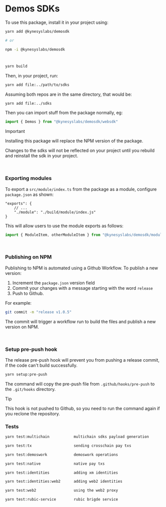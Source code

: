 # Demos SDKs

To use this package, install it in your project using:

```sh
yarn add @kynesyslabs/demosdk

# or

npm -i @kynesyslabs/demosdk
```

#

```sh
yarn build
```

Then, in your project, run:

```sh
yarn add file:../path/to/sdks
```

Assuming both repos are in the same directory, that would be:

```sh
yarn add file:../sdks
```

Then you can import stuff from the package normally, eg:

```ts
import { Demos } from "@kynesyslabs/demosdk/websdk"
```

> [!IMPORTANT]
> Installing this package will replace the NPM version of the package.
>
> Changes to the sdks will not be reflected on your project until you rebuild and reinstall the sdk in your project.

<br>

### Exporting modules

To export a `src/module/index.ts` from the package as a module, configure `package.json` as shown:

```jsonc
"exports": {
    // ...
    "./module": "./build/module/index.js"
}
```

This will allow users to use the module exports as follows:

```js
import { ModuleItem, otherModuleItem } from "@kynesyslabs/demosdk/module"
```

<br>

### Publishing on NPM

Publishing to NPM is automated using a Github Workflow. To publish a new version:

1. Increment the `package.json` version field
2. Commit your changes with a message starting with the word `release`
3. Push to Github.

For example:

```sh
git commit -m "release v1.0.5"
```

The commit will trigger a workflow run to build the files and publish a new version on NPM.

<br>

### Setup pre-push hook

The release pre-push hook will prevent you from pushing a release commit, if the code can't build successfully.

```sh
yarn setup:pre-push
```

The command will copy the pre-push file from `.github/hooks/pre-push` to the `.git/hooks` directory.

> [!TIP]
> This hook is not pushed to Github, so you need to run the command again if you reclone the repository.

### Tests

```sh
yarn test:multichain           multichain sdks payload generation

yarn test:tx                   sending crosschain pay txs

yarn test:demoswork            demoswork operations

yarn test:native               native pay txs

yarn test:identities           adding xm identities

yarn test:identities:web2      adding web2 identities

yarn test:web2                 using the web2 proxy

yarn test:rubic-service        rubic brigde service
```
